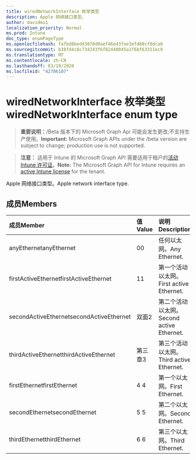```yaml
---
title: wiredNetworkInterface 枚举类型
description: Apple 网络接口类型。
author: davidmu1
localization_priority: Normal
ms.prod: Intune
doc_type: enumPageType
ms.openlocfilehash: fafbd8bedd3070d0aef46e43fee3efd88cf0dca0
ms.sourcegitcommit: b38fd4c8c734243f6f82448045a1f6bf63311ec9
ms.translationtype: MT
ms.contentlocale: zh-CN
ms.lasthandoff: 03/18/2020
ms.locfileid: "42786107"
---
```

# <a name="wirednetworkinterface-enum-type"></a><span data-ttu-id="a5c33-103">wiredNetworkInterface 枚举类型</span><span class="sxs-lookup"><span data-stu-id="a5c33-103">wiredNetworkInterface enum type</span></span>

> <span data-ttu-id="a5c33-104">**重要说明：**/Beta 版本下的 Microsoft Graph Api 可能会发生更改;不支持生产使用。</span><span class="sxs-lookup"><span data-stu-id="a5c33-104">**Important:** Microsoft Graph APIs under the /beta version are subject to change; production use is not supported.</span></span>

> <span data-ttu-id="a5c33-105">**注意：** 适用于 Intune 的 Microsoft Graph API 需要适用于租户的[活动 Intune 许可证](https://go.microsoft.com/fwlink/?linkid=839381)。</span><span class="sxs-lookup"><span data-stu-id="a5c33-105">**Note:** The Microsoft Graph API for Intune requires an [active Intune license](https://go.microsoft.com/fwlink/?linkid=839381) for the tenant.</span></span>

<span data-ttu-id="a5c33-106">Apple 网络接口类型。</span><span class="sxs-lookup"><span data-stu-id="a5c33-106">Apple network interface type.</span></span>

## <a name="members"></a><span data-ttu-id="a5c33-107">成员</span><span class="sxs-lookup"><span data-stu-id="a5c33-107">Members</span></span>
|<span data-ttu-id="a5c33-108">成员</span><span class="sxs-lookup"><span data-stu-id="a5c33-108">Member</span></span>|<span data-ttu-id="a5c33-109">值</span><span class="sxs-lookup"><span data-stu-id="a5c33-109">Value</span></span>|<span data-ttu-id="a5c33-110">说明</span><span class="sxs-lookup"><span data-stu-id="a5c33-110">Description</span></span>|
|:---|:---|:---|
|<span data-ttu-id="a5c33-111">anyEthernet</span><span class="sxs-lookup"><span data-stu-id="a5c33-111">anyEthernet</span></span>|<span data-ttu-id="a5c33-112">0</span><span class="sxs-lookup"><span data-stu-id="a5c33-112">0</span></span>|<span data-ttu-id="a5c33-113">任何以太网。</span><span class="sxs-lookup"><span data-stu-id="a5c33-113">Any Ethernet.</span></span>|
|<span data-ttu-id="a5c33-114">firstActiveEthernet</span><span class="sxs-lookup"><span data-stu-id="a5c33-114">firstActiveEthernet</span></span>|<span data-ttu-id="a5c33-115">1</span><span class="sxs-lookup"><span data-stu-id="a5c33-115">1</span></span>|<span data-ttu-id="a5c33-116">第一个活动以太网。</span><span class="sxs-lookup"><span data-stu-id="a5c33-116">First active Ethernet.</span></span>|
|<span data-ttu-id="a5c33-117">secondActiveEthernet</span><span class="sxs-lookup"><span data-stu-id="a5c33-117">secondActiveEthernet</span></span>|<span data-ttu-id="a5c33-118">双面</span><span class="sxs-lookup"><span data-stu-id="a5c33-118">2</span></span>|<span data-ttu-id="a5c33-119">第二个活动以太网。</span><span class="sxs-lookup"><span data-stu-id="a5c33-119">Second active Ethernet.</span></span>|
|<span data-ttu-id="a5c33-120">thirdActiveEthernet</span><span class="sxs-lookup"><span data-stu-id="a5c33-120">thirdActiveEthernet</span></span>|<span data-ttu-id="a5c33-121">第三章</span><span class="sxs-lookup"><span data-stu-id="a5c33-121">3</span></span>|<span data-ttu-id="a5c33-122">第三个活动以太网。</span><span class="sxs-lookup"><span data-stu-id="a5c33-122">Third active Ethernet.</span></span>|
|<span data-ttu-id="a5c33-123">firstEthernet</span><span class="sxs-lookup"><span data-stu-id="a5c33-123">firstEthernet</span></span>|<span data-ttu-id="a5c33-124">4 </span><span class="sxs-lookup"><span data-stu-id="a5c33-124">4</span></span>|<span data-ttu-id="a5c33-125">第一个以太网。</span><span class="sxs-lookup"><span data-stu-id="a5c33-125">First Ethernet.</span></span>|
|<span data-ttu-id="a5c33-126">secondEthernet</span><span class="sxs-lookup"><span data-stu-id="a5c33-126">secondEthernet</span></span>|<span data-ttu-id="a5c33-127">5 </span><span class="sxs-lookup"><span data-stu-id="a5c33-127">5</span></span>|<span data-ttu-id="a5c33-128">第二个以太网。</span><span class="sxs-lookup"><span data-stu-id="a5c33-128">Second Ethernet.</span></span>|
|<span data-ttu-id="a5c33-129">thirdEthernet</span><span class="sxs-lookup"><span data-stu-id="a5c33-129">thirdEthernet</span></span>|<span data-ttu-id="a5c33-130">6 </span><span class="sxs-lookup"><span data-stu-id="a5c33-130">6</span></span>|<span data-ttu-id="a5c33-131">第三个以太网。</span><span class="sxs-lookup"><span data-stu-id="a5c33-131">Third Ethernet.</span></span>|



